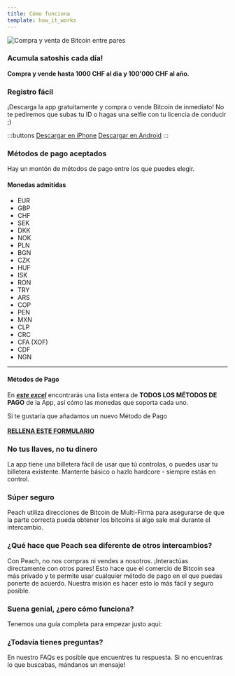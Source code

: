 ```yaml
---
title: Cómo funciona
template: how_it_works
---
```

<!--[teaser]-->
![Compra y venta de Bitcoin entre pares](/img/how-it-works/buy-and-sell-bitcoin-peer-to-peer.png)

### Acumula satoshis <span>cada día</span>!

**Compra y vende hasta 1000 CHF al día y 100'000 CHF al año.**

<!--[easy_registration]-->
### Registro fácil

¡Descarga la app gratuitamente y compra o vende Bitcoin de inmediato! No te pediremos que subas tu ID o hagas una selfie con tu licencia de conducir ;)

:::buttons
[Descargar en iPhone]($iosUrl$)
[Descargar en Android]($androidUrl$)
:::

<!--[payment_methods]-->
### Métodos de pago aceptados

Hay un montón de métodos de pago entre los que puedes elegir.<br>

#### Monedas admitidas

- EUR
- GBP
- CHF
- SEK
- DKK
- NOK
- PLN
- BGN
- CZK
- HUF
- ISK
- RON
- TRY
- ARS
- COP
- PEN
- MXN
- CLP
- CRC
- CFA (XOF)
- CDF
- NGN

---

#### Métodos de Pago

En _**[este excel](https://docs.google.com/spreadsheets/d/1uqotdlQ1woALJnsLOJMwe21J4KvTvv3cnEqERqCUicg/?usp=sharing)**_ encontrarás una lista entera de **TODOS LOS MÉTODOS DE PAGO** de la App, así cómo las monedas que soporta cada uno.

Si te gustaría que añadamos un nuevo Método de Pago<br><br>
**[RELLENA ESTE FORMULARIO](https://ncxldazr6m4.typeform.com/to/SJljDnae)**

<!--[self_custody]-->
### No tus llaves, no tu dinero

La app tiene una billetera fácil de usar que tú controlas, o puedes usar tu billetera existente. Mantente básico o hazlo hardcore - siempre estás en control.

<!--[security]-->
### Súper seguro

Peach utiliza direcciones de Bitcoin de Multi-Firma para asegurarse de que la parte correcta pueda obtener los bitcoins si algo sale mal durante el intercambio.

<!--[difference]-->
### ¿Qué hace que Peach sea diferente de otros intercambios?

Con Peach, no nos compras ni vendes a nosotros.
¡Interactúas directamente con otros pares!
Esto hace que el comercio de Bitcoin sea más privado y te permite usar cualquier método de pago en el que puedas ponerte de acuerdo.
Nuestra misión es hacer esto lo más fácil y seguro posible.

<!--[sounds_cool]-->
### Suena genial, ¿pero cómo funciona?

Tenemos una guía completa para empezar justo aquí:

<!--[questions]-->
### ¿Todavía tienes preguntas?

En nuestro FAQs es posible que encuentres tu respuesta.
Si no encuentras lo que buscabas, mándanos un mensaje!

